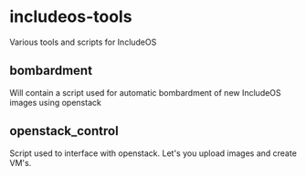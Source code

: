 # includeos-tools
Various tools and scripts for IncludeOS

## bombardment
Will contain a script used for automatic bombardment of new IncludeOS images using openstack

## openstack_control
Script used to interface with openstack. Let's you upload images and create VM's.
